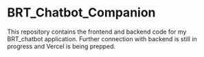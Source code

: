# BRT_Chatbot_Companion
This repository contains the frontend and backend code for my BRT_chatbot application. Further connection with backend is still in progress and Vercel is being prepped.
